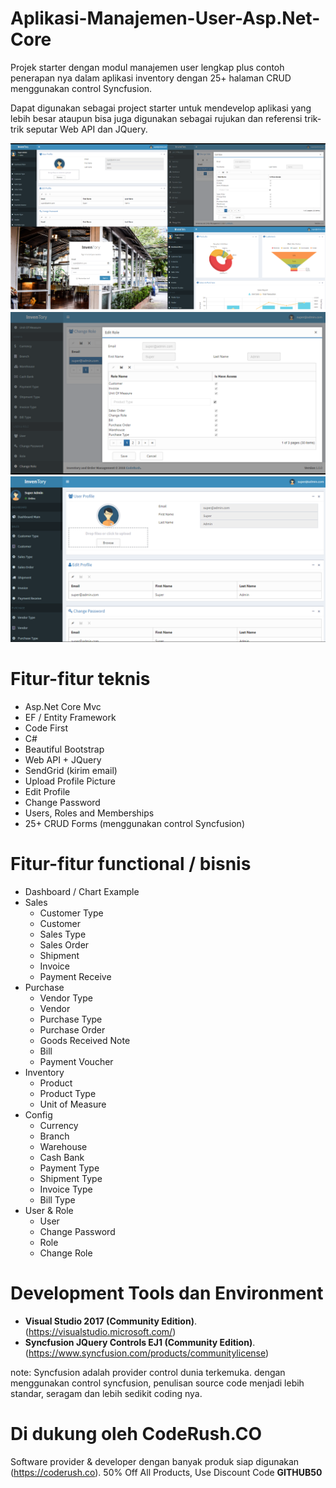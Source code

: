 # Aplikasi-Manajemen-User-Asp.Net-Core
Projek starter dengan modul manajemen user lengkap plus contoh penerapan nya dalam aplikasi inventory dengan 25+ halaman CRUD menggunakan control Syncfusion.

Dapat digunakan sebagai project starter untuk mendevelop aplikasi yang lebih besar ataupun bisa juga digunakan sebagai rujukan dan referensi trik-trik seputar Web API dan JQuery.

![inventory](coderush/wwwroot/images/scm5.png)
![inventory](coderush/wwwroot/images/scm2.png)
![inventory](coderush/wwwroot/images/scm3.png)


# Fitur-fitur teknis

- Asp.Net Core Mvc
- EF / Entity Framework
- Code First
- C#
- Beautiful Bootstrap
- Web API + JQuery
- SendGrid (kirim email)
- Upload Profile Picture
- Edit Profile
- Change Password
- Users, Roles and Memberships
- 25+ CRUD Forms (menggunakan control Syncfusion)

# Fitur-fitur functional / bisnis

- Dashboard / Chart Example
- Sales
  - Customer Type
  - Customer
  - Sales Type
  - Sales Order
  - Shipment
  - Invoice
  - Payment Receive
- Purchase
  - Vendor Type
  - Vendor
  - Purchase Type
  - Purchase Order
  - Goods Received Note
  - Bill
  - Payment Voucher
- Inventory
  - Product
  - Product Type
  - Unit of Measure
- Config
  - Currency
  - Branch
  - Warehouse
  - Cash Bank
  - Payment Type
  - Shipment Type
  - Invoice Type
  - Bill Type
- User & Role
  - User
  - Change Password
  - Role
  - Change Role


# Development Tools dan Environment

- **Visual Studio 2017 (Community Edition)**. (https://visualstudio.microsoft.com/) 
- **Syncfusion JQuery Controls EJ1 (Community Edition)**. (https://www.syncfusion.com/products/communitylicense)

note: Syncfusion adalah provider control dunia terkemuka. dengan menggunakan control syncfusion, penulisan source code menjadi lebih standar, seragam dan lebih sedikit coding nya.


# Di dukung oleh CodeRush.CO
Software provider & developer dengan banyak produk siap digunakan (https://coderush.co). 50% Off All Products, Use Discount Code **GITHUB50**





